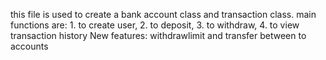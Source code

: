 this file is used to create a bank account class and transaction class.
main functions are: 1. to create user, 2. to deposit, 3. to withdraw, 4. to view transaction history
New features: withdrawlimit and transfer between to accounts
